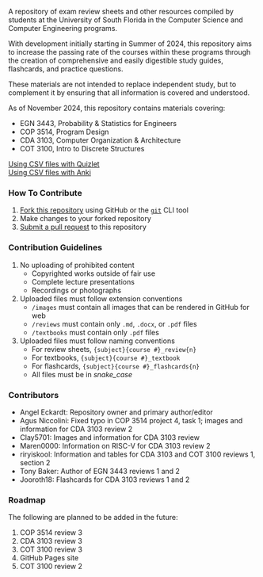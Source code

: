 A repository of exam review sheets and other resources compiled by students at the University of South Florida
in the Computer Science and Computer Engineering programs.

With development initially starting in Summer of 2024, this repository aims to increase the passing rate of the courses
within these programs through the creation of comprehensive and easily digestible study guides, flashcards,
and practice questions.

These materials are not intended to replace independent study, but to complement it
by ensuring that all information is covered and understood.

As of November 2024, this repository contains materials covering:

- EGN 3443, Probability & Statistics for Engineers
- COP 3514, Program Design
- CDA 3103, Computer Organization & Architecture
- COT 3100, Intro to Discrete Structures

[Using CSV files with Quizlet](https://help.quizlet.com/hc/en-us/articles/360029977151-Creating-sets-by-importing-content)<br>
[Using CSV files with Anki](https://superuser.com/questions/698902/can-i-create-an-anki-deck-from-a-csv-file)

### How To Contribute

1. [Fork this repository](https://docs.github.com/en/pull-requests/collaborating-with-pull-requests/working-with-forks/fork-a-repo)
   using GitHub or the [`git`](https://git-scm.com/downloads/win) CLI tool
2. Make changes to your forked repository
3. [Submit a pull request](https://docs.github.com/en/pull-requests/collaborating-with-pull-requests/proposing-changes-to-your-work-with-pull-requests/about-pull-requests)
   to this repository

### Contribution Guidelines

1. No uploading of prohibited content
    - Copyrighted works outside of fair use
    - Complete lecture presentations
    - Recordings or photographs
2. Uploaded files must follow extension conventions
    - `/images` must contain all images that can be rendered in GitHub for web
    - `/reviews` must contain only `.md`, `.docx`, or `.pdf` files 
    - `/textbooks` must contain only `.pdf` files
3. Uploaded files must follow naming conventions
    - For review sheets, `{subject}{course #}_review{n}`
    - For textbooks, `{subject}{course #}_textbook`
    - For flashcards, `{subject}{course #}_flashcards{n}`
    - All files must be in *snake_case*

### Contributors

- Angel Eckardt: Repository owner and primary author/editor
- Agus Niccolini: Fixed typo in COP 3514 project 4, task 1; images and information for CDA 3103 review 2
- Clay5701: Images and information for CDA 3103 review
- Maren0000: Information on RISC-V for CDA 3103 review 2
- riryiskool: Information and tables for CDA 3103 and COT 3100 reviews 1, section 2
- Tony Baker: Author of EGN 3443 reviews 1 and 2
- Jooroth18: Flashcards for CDA 3103 reviews 1 and 2

### Roadmap

The following are planned to be added in the future:

1. COP 3514 review 3
2. CDA 3103 review 3
3. COT 3100 review 3
4. GitHub Pages site
5. COT 3100 review 2